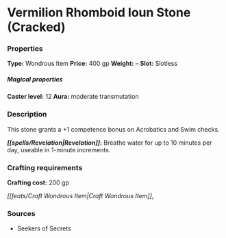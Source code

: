 ﻿---
Title: "Vermilion Rhomboid Ioun Stone (Cracked)"
Type: "Wondrous Item"
Price: "400 gp"
Weight: "–"
Slot: "Slotless"
Caster level: "12"
Aura: "moderate transmutation"
Description: |
  "This stone grants a +1 competence bonus on Acrobatics and Swim checks.
  **Revelation:** Breathe water for up to 10 minutes per day, useable in 1-minute increments."
Crafting cost: "200 gp"
Sources: "['Seekers of Secrets']"
---

# Vermilion Rhomboid Ioun Stone (Cracked)

### Properties

**Type:** Wondrous Item **Price:** 400 gp **Weight:** – **Slot:** Slotless

##### Magical properties

**Caster level:** 12 **Aura:** moderate transmutation

### Description

This stone grants a +1 competence bonus on Acrobatics and Swim checks.

**_[[spells/Revelation|Revelation]]_:** Breathe water for up to 10 minutes per day, useable in 1-minute increments.

### Crafting requirements

**Crafting cost:** 200 gp

_[[feats/Craft Wondrous Item|Craft Wondrous Item]]_,

### Sources

* Seekers of Secrets